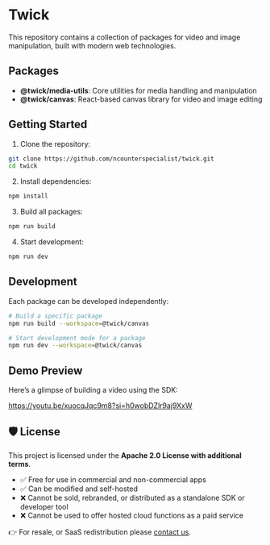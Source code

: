 # Twick

This repository contains a collection of packages for video and image manipulation, built with modern web technologies.

## Packages

- **@twick/media-utils**: Core utilities for media handling and manipulation
- **@twick/canvas**: React-based canvas library for video and image editing

## Getting Started

1. Clone the repository:
```bash
git clone https://github.com/ncounterspecialist/twick.git
cd twick
```

2. Install dependencies:
```bash
npm install
```

3. Build all packages:
```bash
npm run build
```

4. Start development:
```bash
npm run dev
```

## Development

Each package can be developed independently:

```bash
# Build a specific package
npm run build --workspace=@twick/canvas

# Start development mode for a package
npm run dev --workspace=@twick/canvas
```

## Demo Preview

Here’s a glimpse of building a video using the SDK:

https://youtu.be/xuocqJqc9m8?si=h0wobDZlr9aj9XxW

## 🛡 License

This project is licensed under the **Apache 2.0 License with additional terms**.

- ✅ Free for use in commercial and non-commercial apps
- ✅ Can be modified and self-hosted
- ❌ Cannot be sold, rebranded, or distributed as a standalone SDK or developer tool
- ❌ Cannot be used to offer hosted cloud functions as a paid service

👉 For resale, or SaaS redistribution please [contact us](mailto:contact@kifferai.com).

